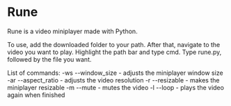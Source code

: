 # Rune

Rune is a video miniplayer made with Python.

To use, add the downloaded folder to your path. After that, navigate to the video you want to play.
Highlight the path bar and type cmd. Type rune.py, followed by the file you want. 

List of commands:
 -ws --window_size  - adjusts the miniplayer window size
 -ar --aspect_ratio - adjusts the video resolution
 -r --resizable     - makes the miniplayer resizable
 -m --mute          - mutes the video
 -l --loop          - plays the video again when finished
